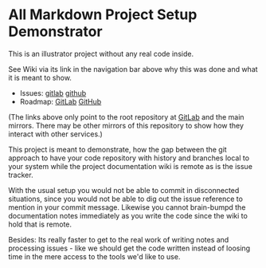 # All Markdown Project Setup Demonstrator

This is an illustrator project without any real code inside.

See Wiki via its link in the navigation bar above why this was done and what 
it is meant to show.

* Issues: 
  [gitlab](https://gitlab.com/backendzeit/markdown-demo/blob/trackdown/issues.md)
  [github](https://github.com/mgoellnitz/markdown-demo/blob/trackdown/issues.md)
* Roadmap:
  [GitLab](https://gitlab.com/backendzeit/markdown-demo/blob/trackdown/roadmap.md)
  [GitHub](https://github.com/mgoellnitz/markdown-demo/blob/trackdown/roadmap.md)

(The links above only point to the root repository at [GitLab][gitlab] and the
main mirrors. There may be other mirrors of this repository to show how they 
interact with other services.)

This project is meant to demonstrate, how the gap between the git approach to 
have your code repository with history and branches local to your system while
the project documentation wiki is remote as is the issue tracker.

With the usual setup you would not be able to commit in disconnected situations,
since you would not be able to dig out the issue reference to mention in your
commit message. Likewise you cannot brain-bumpd the documentation notes 
immediately as you write the code since the wiki to hold that is remote.

Besides: Its really faster to get to the real work of writing notes and
processing issues - like we should get the code written instead of loosing
time in the mere access to the tools we'd like to use.

[markdown]: https://daringfireball.net/projects/markdown/
[git]: http://git-scm.com/
[bitbucket]: https://bitbucket.org/
[gitlab]: https://gitlab.com/
[github]: https://github.com/
[trackdown]: http://mgoellnitz.github.io/trackdown/
[mdwiki]: http://mdwiki.info
